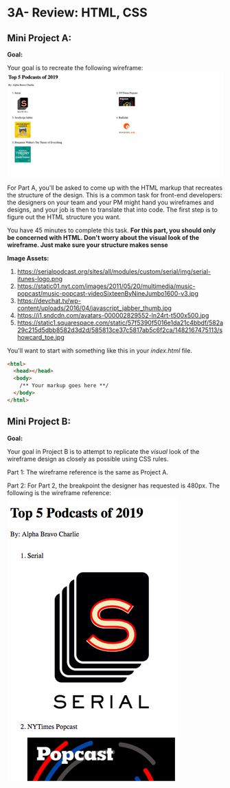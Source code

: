 # 3A- Review: HTML, CSS

## Mini Project A: 

**Goal:**

Your goal is to recreate the following wireframe:  ![Activity Wireframe](3A-activity-wireframe.png)

For Part A, you'll be asked to come up with the HTML markup that recreates the structure of the design. This is a common task for front-end developers: the designers on your team and your PM might hand you wireframes and designs, and your job is then to translate that into code. The first step is to figure out the HTML structure you want. 

You have 45 minutes to complete this task. **For this part, you should only be concerned with HTML. Don't worry about the visual look of the wireframe. Just make sure your structure makes sense**

**Image Assets:**

1. https://serialpodcast.org/sites/all/modules/custom/serial/img/serial-itunes-logo.png
2. https://static01.nyt.com/images/2011/05/20/multimedia/music-popcast/music-popcast-videoSixteenByNineJumbo1600-v3.jpg
3. https://devchat.tv/wp-content/uploads/2016/04/javascript_jabber_thumb.jpg
4. https://i1.sndcdn.com/avatars-000002829552-ln24rt-t500x500.jpg
5. https://static1.squarespace.com/static/57f5390f5016e1da21c4bbdf/582a29c215d5dbb8582d3d2d/585813ce37c5817ab5c6f2ca/1482167475113/showcard_toe.jpg

You'll want to start with something like this in your *index.html* file. 
```html
<html>
  <head></head>
  <body>
    /** Your markup goes here **/
  </body>
</html>
```



## Mini Project B: 

**Goal:**

Your goal in Project B is to attempt to replicate the *visual* look of the wireframe design as closely as possible using CSS rules. 

Part 1: The wireframe reference is the same as Project A.

Part 2: For Part 2, the breakpoint the designer has requested is 480px. The following is the wireframe reference: 
![Activity Wireframe](3A-activity-mobile-wireframe.png)
